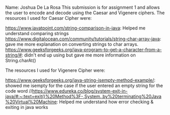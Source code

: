 Name: Joshua De La Rosa
This submission is for assignment 1 and allows the user to encode and decode using the
Caesar and Vigenere ciphers.
The resources I used for Caesar Cipher were:

https://www.javatpoint.com/string-comparison-in-java: Helped me understand comparing strings
https://www.digitalocean.com/community/tutorials/string-char-array-java: gave me more explanation 
on converting strings to char arrays.
https://www.geeksforgeeks.org/java-program-to-get-a-character-from-a-string/#: didn't end up using but
gave me more information on String.charAt()

The resources I used for Vigenere Cipher were:

https://www.geeksforgeeks.org/java-string-isempty-method-example/: showed me isempty for the case if
the user entered an empty string for the code word
//https://www.edureka.co/blog/system-exit-in-java/#:~:text=exit()%20Method%3F-,System.,by%20terminating%20Java%20Virtual%20Machine: Helped me understand how error checking & exiting in java works
